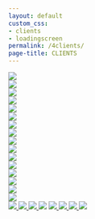 ```yaml
---
layout: default
custom_css: 
- clients
- loadingscreen
permalink: /4clients/
page-title: CLIENTS
---
```

<div class="page-content">
<div class="row galleries remove-padding hidden-sm hidden-xs">
	<div class="col-md-6 remove-padding">
		<a class="image-banner" href="/elaine-ollie/">
			<img src="/assets/clients/elaineollie.jpg" onmouseover="this.src='/assets/clients/elaineollie-hover.jpg'" onmouseout="this.src='/assets/clients/elaineollie.jpg'">
		</a>
	</div>
	<div class="col-md-6 remove-padding">
		<a class="image-banner" href="/sylva-aiemann/">
			<img src="/assets/clients/sylvaaiemann.jpg" onmouseover="this.src='/assets/clients/sylvaaiemann-hover.jpg'" onmouseout="this.src='/assets/clients/sylvaaiemann.jpg'">
		</a>
	</div>
</div>
<div class="row galleries remove-padding hidden-sm hidden-xs">
	<div class="col-md-6 remove-padding">
		<a class="image-banner" href="/bonnie-jimmy/">
			<img src="/assets/clients/bonniejimmy.jpg" onmouseover="this.src='/assets/clients/bonniejimmy-hover.jpg'" onmouseout="this.src='/assets/clients/bonniejimmy.jpg'">
		</a>
	</div>
	<div class="col-md-6 remove-padding" >
		<a class="image-banner">
			<img src="/assets/clients/catmike.jpg" onmouseover="this.src='/assets/clients/catmike-hover.jpg'" onmouseout="this.src='/assets/clients/catmike.jpg'">
		</a>
	</div>
</div>
<div class="row galleries remove-padding hidden-sm hidden-xs">
	<div class="col-md-6 remove-padding" >
		<a class="image-banner" href="/serena-zao/">
			<img src="/assets/clients/serenazao.jpg" onmouseover="this.src='/assets/clients/serenazao-hover.jpg'" onmouseout="this.src='/assets/clients/serenazao.jpg'">
		</a>
	</div>
	<div class="col-md-6 remove-padding">
		<a class="image-banner" href="/art-of-war2/">
			<img src="/assets/clients/artofwar.jpg" onmouseover="this.src='/assets/clients/artofwar-hover.jpg'" onmouseout="this.src='/assets/clients/artofwar.jpg'">
		</a>
	</div>
</div>
<div class="row galleries remove-padding hidden-sm hidden-xs">
	<div class="col-md-6 remove-padding" >
		<a class="image-banner" href="/charlotte-food/">
			<img src="/assets/clients/charlottefood.jpg" onmouseover="this.src='/assets/clients/charlottefood-hover.jpg'" onmouseout="this.src='/assets/clients/charlottefood.jpg'">
		</a>
	</div>
	<div class="col-md-6 remove-padding">
		<a class="image-banner" href="/korean-concert/">
			<img src="/assets/clients/koreanconcert.jpg" onmouseover="this.src='/assets/clients/koreanconcert-hover.jpg'" onmouseout="this.src='/assets/clients/koreanconcert.jpg'">
		</a>
	</div>
</div>
<div class="row remove-padding visible-sm">
	<div class="col-sm-6 galleries remove-padding">
		<a class="image-banner" href="/elaine-ollie/">
			<img src="/assets/clients/elaineollie-hover.jpg">
		</a>
	</div>
	<div class="col-sm-6 galleries remove-padding">
		<a class="image-banner" href="/sylva-aiemann/">
			<img src="/assets/clients/sylvaaiemann-hover.jpg">
		</a>
	</div>
</div>
<div class="row remove-padding visible-sm">
	<div class="col-sm-6 galleries remove-padding">
		<a class="image-banner" href="/bonnie-jimmy/">
			<img src="/assets/clients/bonniejimmy-hover.jpg">
		</a>
	</div>
	<div class="col-sm-6 galleries remove-padding" >
		<a class="image-banner">
			<img src="/assets/clients/catmike-hover.jpg">
		</a>
	</div>
</div>
<div class="row remove-padding visible-sm">
	<div class="col-sm-6 galleries remove-padding" >
		<a class="image-banner" href="/serena-zao/">
			<img src="/assets/clients/serenazao-hover.jpg">
		</a>
	</div>
	<div class="col-sm-6 galleries remove-padding">
		<a class="image-banner" href="/art-of-war2/">
			<img src="/assets/clients/artofwar-hover.jpg">
		</a>
	</div>
</div>
<div class="row remove-padding visible-sm">
	<div class="col-sm-6 galleries remove-padding" >
		<a class="image-banner" href="/charlotte-food/">
			<img src="/assets/clients/charlottefood-hover.jpg">
		</a>
	</div>
	<div class="col-sm-6 galleries remove-padding">
		<a class="image-banner" href="/korean-concert/">
			<img src="/assets/clients/koreanconcert-hover.jpg">
		</a>
	</div>
</div>
<div class="row galleriesmobile col-xs-12 visible-xs remove-padding">		
		<a class="image-banner" href="/elaine-ollie/">
			<img src="/assets/clients/elaineollie-hover.jpg"/>
		</a>
		<a class="image-banner" href="/sylva-aiemann/">
			<img src="/assets/clients/sylvaaiemann-hover.jpg"/>	
		</a>
		<a class="image-banner" href="/bonnie-jimmy/">
			<img src="/assets/clients/bonniejimmy-hover.jpg"/>
		</a>
		<a class="image-banner" >
			<img src="/assets/clients/catmike-hover.jpg"/>
		</a>
		<a class="image-banner" href="/serena-zao/">
			<img src="/assets/clients/serenazao-hover.jpg"/>
		</a>	
		<a class="image-banner" href="/art-of-war2/">
			<img src="/assets/clients/artofwar-hover.jpg"/>
		</a>
		<a class="image-banner" href="/charlotte-food/">
			<img src="/assets/clients/charlottefood-hover.jpg"/>
		</a>
		<a class="image-banner" href="/korean-concert/">
			<img src="/assets/clients/koreanconcert-hover.jpg"/>
		</a>
</div>
</div>